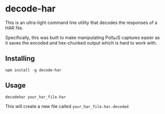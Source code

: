 # decode-har
This is an ultra-light command line utility that decodes the responses of a HAR file.

Specifically, this was built to make manipulating PollyJS captures easier as it saves the encoded and hex-chunked output which is hard to work with. 

## Installing
`npm install -g decode-har`

## Usage
`decodehar your_har_file.har`

This will create a new file called `your_har_file.har.decoded`
